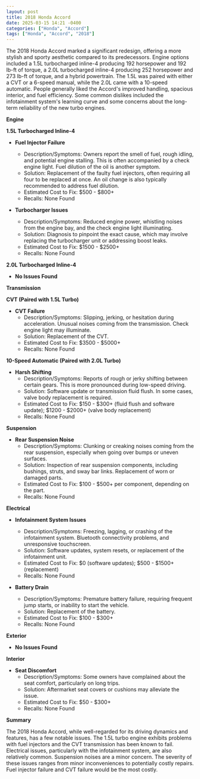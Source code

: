 ```yaml
---
layout: post
title: 2018 Honda Accord
date: 2025-03-15 14:21 -0400
categories: ["Honda", "Accord"]
tags: ["Honda", "Accord", "2018"]
---
```

The 2018 Honda Accord marked a significant redesign, offering a more stylish and sporty aesthetic compared to its predecessors. Engine options included a 1.5L turbocharged inline-4 producing 192 horsepower and 192 lb-ft of torque, a 2.0L turbocharged inline-4 producing 252 horsepower and 273 lb-ft of torque, and a hybrid powertrain. The 1.5L was paired with either a CVT or a 6-speed manual, while the 2.0L came with a 10-speed automatic. People generally liked the Accord's improved handling, spacious interior, and fuel efficiency. Some common dislikes included the infotainment system's learning curve and some concerns about the long-term reliability of the new turbo engines.

**Engine**

**1.5L Turbocharged Inline-4**

*   **Fuel Injector Failure**
    *   Description/Symptoms: Owners report the smell of fuel, rough idling, and potential engine stalling. This is often accompanied by a check engine light. Fuel dilution of the oil is another symptom.
    *   Solution: Replacement of the faulty fuel injectors, often requiring all four to be replaced at once. An oil change is also typically recommended to address fuel dilution.
    *   Estimated Cost to Fix: $500 - $800+
    *   Recalls: None Found

*   **Turbocharger Issues**
    *   Description/Symptoms: Reduced engine power, whistling noises from the engine bay, and the check engine light illuminating.
    *   Solution: Diagnosis to pinpoint the exact cause, which may involve replacing the turbocharger unit or addressing boost leaks.
    *   Estimated Cost to Fix: $1500 - $2500+
    *   Recalls: None Found

**2.0L Turbocharged Inline-4**

*   **No Issues Found**

**Transmission**

**CVT (Paired with 1.5L Turbo)**

*   **CVT Failure**
    *   Description/Symptoms: Slipping, jerking, or hesitation during acceleration. Unusual noises coming from the transmission. Check engine light may illuminate.
    *   Solution: Replacement of the CVT.
    *   Estimated Cost to Fix: $3500 - $5000+
    *   Recalls: None Found

**10-Speed Automatic (Paired with 2.0L Turbo)**

*   **Harsh Shifting**
    *   Description/Symptoms: Reports of rough or jerky shifting between certain gears. This is more pronounced during low-speed driving.
    *   Solution: Software update or transmission fluid flush. In some cases, valve body replacement is required.
    *   Estimated Cost to Fix: $150 - $300+ (fluid flush and software update); $1200 - $2000+ (valve body replacement)
    *   Recalls: None Found

**Suspension**

*   **Rear Suspension Noise**
    *   Description/Symptoms: Clunking or creaking noises coming from the rear suspension, especially when going over bumps or uneven surfaces.
    *   Solution: Inspection of rear suspension components, including bushings, struts, and sway bar links. Replacement of worn or damaged parts.
    *   Estimated Cost to Fix: $100 - $500+ per component, depending on the part.
    *   Recalls: None Found

**Electrical**

*   **Infotainment System Issues**
    *   Description/Symptoms: Freezing, lagging, or crashing of the infotainment system. Bluetooth connectivity problems, and unresponsive touchscreen.
    *   Solution: Software updates, system resets, or replacement of the infotainment unit.
    *   Estimated Cost to Fix: $0 (software updates); $500 - $1500+ (replacement)
    *   Recalls: None Found

*   **Battery Drain**
    * Description/Symptoms: Premature battery failure, requiring frequent jump starts, or inability to start the vehicle.
    * Solution: Replacement of the battery.
    * Estimated Cost to Fix: $100 - $300+
    * Recalls: None Found

**Exterior**

*   **No Issues Found**

**Interior**

*   **Seat Discomfort**
    *   Description/Symptoms: Some owners have complained about the seat comfort, particularly on long trips.
    *   Solution: Aftermarket seat covers or cushions may alleviate the issue.
    *   Estimated Cost to Fix: $50 - $300+
    *   Recalls: None Found

**Summary**

The 2018 Honda Accord, while well-regarded for its driving dynamics and features, has a few notable issues. The 1.5L turbo engine exhibits problems with fuel injectors and the CVT transmission has been known to fail. Electrical issues, particularly with the infotainment system, are also relatively common. Suspension noises are a minor concern. The severity of these issues ranges from minor inconveniences to potentially costly repairs. Fuel injector failure and CVT failure would be the most costly.

